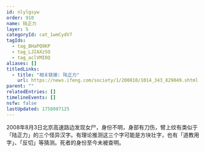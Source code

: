 ```yaml
---
id: nlylgsyw
order: 910
name: 陆正力
layer: 5
categoryId: cat_1wmCydV7
tagIds:
  - tag_BHaPQ9KP
  - tag_LJIAXzSO
  - tag_aclVMIOQ
aliases: []
titledLinks:
  - title: "相关链接: 陆正力"
    url: https://news.ifeng.com/society/1/200810/1014_343_829049.shtml
parent: ""
relatedEntries: []
timelineEvents: []
nsfw: false
lastUpdated: 1758087125
---
```


2008年8月3日北京高速路边发现女尸，身份不明，身部有刀伤，臂上纹有类似于「陆正力」的三个怪异汉字。有理论推测这三个字可能是方块壮字，也有「道教用字」、「反切」等猜测。死者的身份至今未被查明。